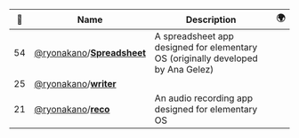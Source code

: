 |:star2: | Name | Description | 🌍|
|---|---|---|---|
|54|[@ryonakano](https://github.com/ryonakano)/[**Spreadsheet**](https://github.com/ryonakano/Spreadsheet)|A spreadsheet app designed for elementary OS (originally developed by Ana Gelez)||
|25|[@ryonakano](https://github.com/ryonakano)/[**writer**](https://github.com/ryonakano/writer)|||
|21|[@ryonakano](https://github.com/ryonakano)/[**reco**](https://github.com/ryonakano/reco)|An audio recording app designed for elementary OS||

